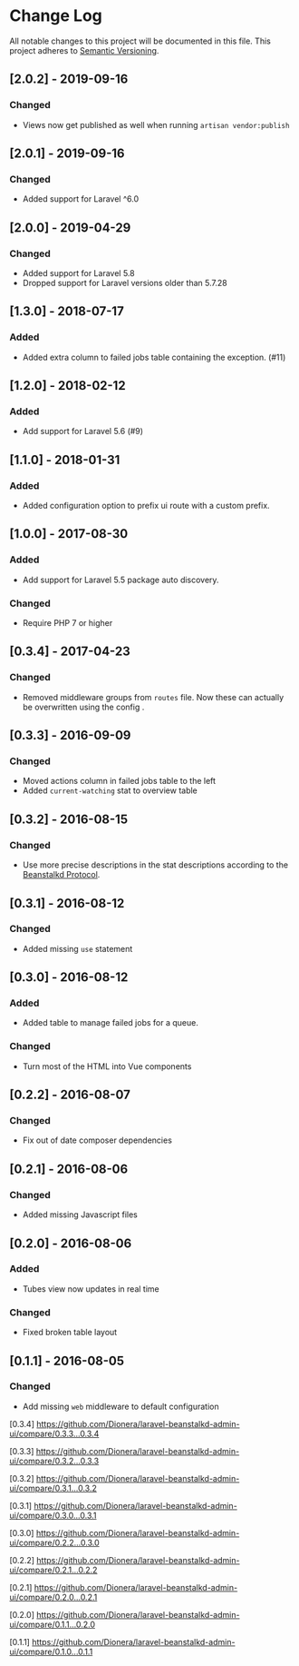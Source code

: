 # Change Log
All notable changes to this project will be documented in this file.
This project adheres to [Semantic Versioning](http://semver.org/).

## [2.0.2] - 2019-09-16
### Changed
- Views now get published as well when running `artisan vendor:publish`

## [2.0.1] - 2019-09-16
### Changed
- Added support for Laravel ^6.0

## [2.0.0] - 2019-04-29
### Changed
- Added support for Laravel 5.8
- Dropped support for Laravel versions older than 5.7.28

## [1.3.0] - 2018-07-17
### Added
- Added extra column to failed jobs table containing the exception. (#11)

## [1.2.0] - 2018-02-12
### Added
- Add support for Laravel 5.6 (#9)

## [1.1.0] - 2018-01-31
### Added
- Added configuration option to prefix ui route with a custom prefix.

## [1.0.0] - 2017-08-30
### Added
- Add support for Laravel 5.5 package auto discovery.

### Changed
- Require PHP 7 or higher

## [0.3.4] - 2017-04-23
### Changed
- Removed middleware groups from `routes` file. Now these can actually be overwritten using the config .

## [0.3.3] - 2016-09-09
### Changed
- Moved actions column in failed jobs table to the left
- Added `current-watching` stat to overview table

## [0.3.2] - 2016-08-15
### Changed
- Use more precise descriptions in the stat descriptions according to the [Beanstalkd Protocol](https://raw.githubusercontent.com/kr/beanstalkd/master/doc/protocol.txt).

## [0.3.1] - 2016-08-12
### Changed
- Added missing `use` statement

## [0.3.0] - 2016-08-12
### Added
- Added table to manage failed jobs for a queue.

### Changed
- Turn most of the HTML into Vue components

## [0.2.2] - 2016-08-07
### Changed
- Fix out of date composer dependencies

## [0.2.1] - 2016-08-06
### Changed
- Added missing Javascript files

## [0.2.0] - 2016-08-06
### Added
- Tubes view now updates in real time

### Changed
- Fixed broken table layout

## [0.1.1] - 2016-08-05
### Changed
- Add missing `web` middleware to default configuration

[0.3.4] https://github.com/Dionera/laravel-beanstalkd-admin-ui/compare/0.3.3...0.3.4

[0.3.3] https://github.com/Dionera/laravel-beanstalkd-admin-ui/compare/0.3.2...0.3.3

[0.3.2] https://github.com/Dionera/laravel-beanstalkd-admin-ui/compare/0.3.1...0.3.2

[0.3.1] https://github.com/Dionera/laravel-beanstalkd-admin-ui/compare/0.3.0...0.3.1

[0.3.0] https://github.com/Dionera/laravel-beanstalkd-admin-ui/compare/0.2.2...0.3.0

[0.2.2] https://github.com/Dionera/laravel-beanstalkd-admin-ui/compare/0.2.1...0.2.2

[0.2.1] https://github.com/Dionera/laravel-beanstalkd-admin-ui/compare/0.2.0...0.2.1

[0.2.0] https://github.com/Dionera/laravel-beanstalkd-admin-ui/compare/0.1.1...0.2.0

[0.1.1] https://github.com/Dionera/laravel-beanstalkd-admin-ui/compare/0.1.0...0.1.1

